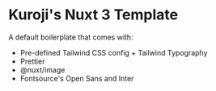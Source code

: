# Kuroji's Nuxt 3 Template

A default boilerplate that comes with:

- Pre-defined Tailwind CSS config + Tailwind Typography
- Prettier
- @nuxt/image
- Fontsource's Open Sans and Inter
